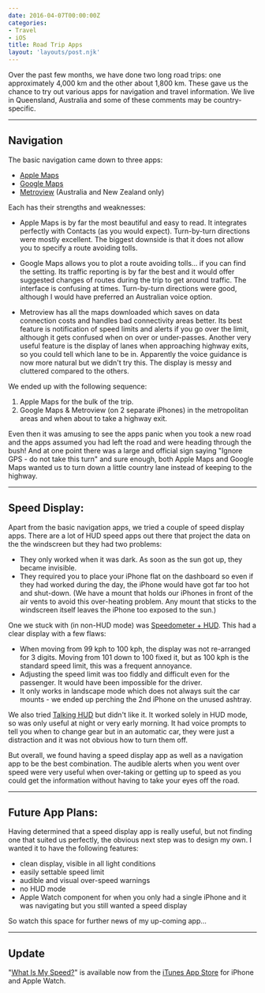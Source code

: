 ```yaml
---
date: 2016-04-07T00:00:00Z
categories:
- Travel
- iOS
title: Road Trip Apps
layout: 'layouts/post.njk'
---
```


Over the past few months, we have done two long road trips: one approximately
4,000 km and the other about 1,800 km. These gave us the chance to try out
various apps for navigation and travel information. We live in Queensland,
Australia and some of these comments may be country-specific.

---

## Navigation

The basic navigation came down to three apps:

* [Apple Maps][1]
* [Google Maps][2]
* [Metroview][3] (Australia and New Zealand only)

Each has their strengths and weaknesses:

* Apple Maps is by far the most beautiful and easy to read. It integrates
  perfectly with Contacts (as you would expect). Turn-by-turn directions were
  mostly excellent. The biggest downside is that it does not allow you to
  specify a route avoiding tolls.

* Google Maps allows you to plot a route avoiding tolls... if you can find the
  setting. Its traffic reporting is by far the best and it would offer suggested
  changes of routes during the trip to get around traffic. The interface is
  confusing at times. Turn-by-turn directions were good, although I would have
  preferred an Australian voice option.

* Metroview has all the maps downloaded which saves on data connection costs and
  handles bad connectivity areas better. Its best feature is notification of
  speed limits and alerts if you go over the limit, although it gets confused
  when on over or under-passes. Another very useful feature is the display of
  lanes when approaching highway exits, so you could tell which lane to be in.
  Apparently the voice guidance is now more natural but we didn't try this. The
  display is messy and cluttered compared to the others.

We ended up with the following sequence:

1. Apple Maps for the bulk of the trip.
2. Google Maps & Metroview (on 2 separate iPhones) in the metropolitan areas and
   when about to take a highway exit.

Even then it was amusing to see the apps panic when you took a new road and the
apps assumed you had left the road and were heading through the bush! And at one
point there was a large and official sign saying "Ignore GPS - do not take this
turn" and sure enough, both Apple Maps and Google Maps wanted us to turn down a
little country lane instead of keeping to the highway.

---

## Speed Display:

Apart from the basic navigation apps, we tried a couple of speed display apps.
There are a lot of HUD speed apps out there that project the data on the the
windscreen but they had two problems:

* They only worked when it was dark. As soon as the sun got up, they became
  invisible.
* They required you to place your iPhone flat on the dashboard so even if they
  had worked during the day, the iPhone would have got far too hot and
  shut-down. (We have a mount that holds our iPhones in front of the air vents
  to avoid this over-heating problem. Any mount that sticks to the windscreen
  itself leaves the iPhone too exposed to the sun.)

One we stuck with (in non-HUD mode) was [Speedometer + HUD][4]. This had a clear
display with a few flaws:

* When moving from 99 kph to 100 kph, the display was not re-arranged for 3
  digits. Moving from 101 down to 100 fixed it, but as 100 kph is the standard
  speed limit, this was a frequent annoyance.
* Adjusting the speed limit was too fiddly and difficult even for the passenger.
  It would have been impossible for the driver.
* It only works in landscape mode which does not always suit the car mounts - we
  ended up perching the 2nd iPhone on the unused ashtray.

We also tried [Talking HUD][5] but didn't like it. It worked solely in HUD mode,
so was only useful at night or very early morning. It had voice prompts to tell
you when to change gear but in an automatic car, they were just a distraction
and it was not obvious how to turn them off.

But overall, we found having a speed display app as well as a navigation app to
be the best combination. The audible alerts when you went over speed were very
useful when over-taking or getting up to speed as you could get the information
without having to take your eyes off the road.

---

## Future App Plans:

Having determined that a speed display app is really useful, but not finding one
that suited us perfectly, the obvious next step was to design my own. I wanted
it to have the following features:

* clean display, visible in all light conditions
* easily settable speed limit
* audible and visual over-speed warnings
* no HUD mode
* Apple Watch component for when you only had a single iPhone and it was
  navigating but you still wanted a speed display

So watch this space for further news of my up-coming app...

---

## Update

"[What Is My Speed?][7]" is available now from the [iTunes App Store][6] for
iPhone and Apple Watch.

[1]: https://www.apple.com/ios/maps/
[2]: https://itunes.apple.com/app/google-maps-real-time-navigation/id585027354
[3]: https://itunes.apple.com/au/app/metroview-gps-navigation/id370753892
[4]: https://itunes.apple.com/app/speedometer-+-hud-digital/id375318117
[5]: https://itunes.apple.com/app/talking-hud-voice-prompt-speedometer/id873194479
[6]: https://itunes.apple.com/app/what-is-my-speed/id1091394524
[7]: /what-is-my-speed/

